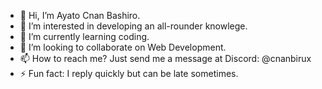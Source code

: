 - 🥂 Hi, I’m Ayato Cnan Bashiro.
- 👀 I’m interested in developing an all-rounder knowlege.
- 🌱 I’m currently learning coding.
- 💞️ I’m looking to collaborate on Web Development.
- 📫 How to reach me? Just send me a message at Discord: @cnanbirux
- ⚡ Fun fact: I reply quickly but can be late sometimes.

<!---
cnanbirux/cnanbirux is a ✨ special ✨ repository because its `README.md` (this file) appears on your GitHub profile.
You can click the Preview link to take a look at your changes.
--->
